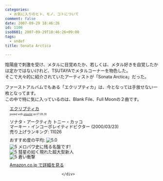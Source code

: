 ```yaml
---
categories:
  - お気に入りのヒト、モノ、コトについて
comment: false
date: 2007-09-29 18:46:26
id: 1106
iso8601: 2007-09-29T18:46:26+09:00
tags:
  - undef
title: Sonata Arctica

---
```


<div class="entry-body">
                                 <p>陰陽座で刺激を受け、メタルに目覚めたか、若しくは、メタル好きを自覚したかは定かではないけれど、TSUTAYAでメタルコーナーを物色した。<br />
そこで大々的に紹介されていたアーティストが「Sonata Arctica」だった。</p>

<p>ファーストアルバムでもある「エクリプティカ」は、今となっては手放せない一枚となってます。<br />
この中で特に気に入っているのは、Blank File、Full Moonの２曲です。</p>

<div class="amazlet-box" style="margin-bottom:0px;"><div class="amazlet-image" style="float:left;"><a href="http://www.amazon.co.jp/exec/obidos/ASIN/B00004T40X/nqounet-22/ref=nosim/" name="amazletlink" id="amazletlink"></a></div><div class="amazlet-info" style="float:left;margin-left:15px;line-height:120%"><div class="amazlet-name" style="margin-bottom:10px;line-height:120%"><a href="http://www.amazon.co.jp/exec/obidos/ASIN/B00004T40X/nqounet-22/ref=nosim/" name="amazletlink" id="amazletlink">エクリプティカ</a><div class="amazlet-powered-date" style="font-size:7pt;margin-top:5px;font-family:verdana;line-height:120%">posted with <a href="http://app.amazlet.com/amazlet/" title="エクリプティカ">amazlet</a> on 07.09.30</div></div><div class="amazlet-detail">ソナタ・アークティカ トニー・カッコ <br />マーキー・インコーポレイティドビクター (2000/03/23)<br />売り上げランキング: 11026<br /></div><div class="amazlet-review" style="margin-top:10px; margin-bottom:10px"><div class="amazlet-review-average" style="margin-bottom:5px">おすすめ度の平均: <img src="http://images-jp.amazon.com/images/G/09/x-locale/common/customer-reviews/stars-5-0.gif" alt="5.0" /></div><img src="http://images-jp.amazon.com/images/G/09/x-locale/common/customer-reviews/stars-5-0.gif" alt="5" /> メロパワ史に残る名盤です!<br /><img src="http://images-jp.amazon.com/images/G/09/x-locale/common/customer-reviews/stars-5-0.gif" alt="5" /> 彗星の如く現れた超大型新人<br /><img src="http://images-jp.amazon.com/images/G/09/x-locale/common/customer-reviews/stars-5-0.gif" alt="5" /> 蒼い衝撃<br /></div><div class="amazlet-link" style="margin-top: 5px"><a href="http://www.amazon.co.jp/exec/obidos/ASIN/B00004T40X/nqounet-22/ref=nosim/" name="amazletlink" id="amazletlink">Amazon.co.jp で詳細を見る</a></div></div><div class="amazlet-footer" style="clear: left"></div></div>

                              </div>
    	